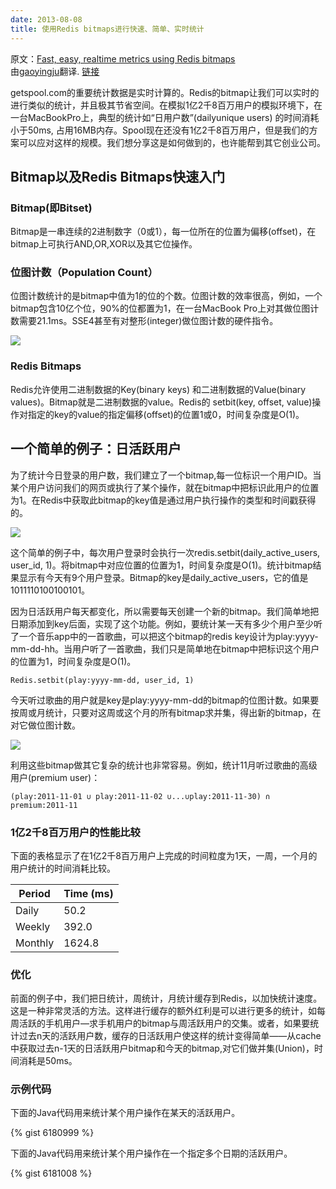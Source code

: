 ```yaml
---
date: 2013-08-08
title: 使用Redis bitmaps进行快速、简单、实时统计
---
```


原文：[Fast, easy, realtime metrics using Redis bitmaps](http://blog.getspool.com/2011/11/29/fast-easy-realtime-metrics-using-redis-bitmaps/)  
由[gaoyingju](http://my.csdn.net/gaoyingju)翻译.   [链接](http://blog.csdn.net/gaoyingju/article/details/9671283)

getspool.com的重要统计数据是实时计算的。Redis的bitmap让我们可以实时的进行类似的统计，并且极其节省空间。在模拟1亿2千8百万用户的模拟环境下，在一台MacBookPro上，典型的统计如“日用户数”(dailyunique users) 的时间消耗小于50ms, 占用16MB内存。Spool现在还没有1亿2千8百万用户，但是我们的方案可以应对这样的规模。我们想分享这是如何做到的，也许能帮到其它创业公司。

## Bitmap以及Redis Bitmaps快速入门

### Bitmap(即Bitset)

Bitmap是一串连续的2进制数字（0或1），每一位所在的位置为偏移(offset)，在bitmap上可执行AND,OR,XOR以及其它位操作。

### 位图计数（Population Count）

位图计数统计的是bitmap中值为1的位的个数。位图计数的效率很高，例如，一个bitmap包含10亿个位，90%的位都置为1，在一台MacBook Pro上对其做位图计数需要21.1ms。SSE4甚至有对整形(integer)做位图计数的硬件指令。

![](http://img.blog.csdn.net/20130731182138046?watermark/2/text/aHR0cDovL2Jsb2cuY3Nkbi5uZXQvZ2FveWluZ2p1/font/5a6L5L2T/fontsize/400/fill/I0JBQkFCMA==/dissolve/70/gravity/SouthEast)

### Redis Bitmaps

Redis允许使用二进制数据的Key(binary keys) 和二进制数据的Value(binary values)。Bitmap就是二进制数据的value。Redis的 setbit(key, offset, value)操作对指定的key的value的指定偏移(offset)的位置1或0，时间复杂度是O(1)。

## 一个简单的例子：日活跃用户

为了统计今日登录的用户数，我们建立了一个bitmap,每一位标识一个用户ID。当某个用户访问我们的网页或执行了某个操作，就在bitmap中把标识此用户的位置为1。在Redis中获取此bitmap的key值是通过用户执行操作的类型和时间戳获得的。

![](http://img.blog.csdn.net/20130731182321171?watermark/2/text/aHR0cDovL2Jsb2cuY3Nkbi5uZXQvZ2FveWluZ2p1/font/5a6L5L2T/fontsize/400/fill/I0JBQkFCMA==/dissolve/70/gravity/SouthEast)

这个简单的例子中，每次用户登录时会执行一次redis.setbit(daily_active_users, user_id, 1)。将bitmap中对应位置的位置为1，时间复杂度是O(1)。统计bitmap结果显示有今天有9个用户登录。Bitmap的key是daily_active_users，它的值是1011110100100101。

因为日活跃用户每天都变化，所以需要每天创建一个新的bitmap。我们简单地把日期添加到key后面，实现了这个功能。例如，要统计某一天有多少个用户至少听了一个音乐app中的一首歌曲，可以把这个bitmap的redis key设计为play:yyyy-mm-dd-hh。当用户听了一首歌曲，我们只是简单地在bitmap中把标识这个用户的位置为1，时间复杂度是O(1)。

    Redis.setbit(play:yyyy-mm-dd, user_id, 1)

今天听过歌曲的用户就是key是play:yyyy-mm-dd的bitmap的位图计数。如果要按周或月统计，只要对这周或这个月的所有bitmap求并集，得出新的bitmap，在对它做位图计数。

![](http://img.blog.csdn.net/20130731182438265?watermark/2/text/aHR0cDovL2Jsb2cuY3Nkbi5uZXQvZ2FveWluZ2p1/font/5a6L5L2T/fontsize/400/fill/I0JBQkFCMA==/dissolve/70/gravity/SouthEast)

利用这些bitmap做其它复杂的统计也非常容易。例如，统计11月听过歌曲的高级用户(premium user)：

    (play:2011-11-01 ∪ play:2011-11-02 ∪...∪play:2011-11-30) ∩ premium:2011-11

### 1亿2千8百万用户的性能比较

下面的表格显示了在1亿2千8百万用户上完成的时间粒度为1天，一周，一个月的用户统计的时间消耗比较。
<table>
<thead>
<tr>
<th>Period</th>
<th>Time (ms)</th>
</tr>
</thead>
<tbody>
<tr>
<td>Daily</td>
<td>50.2</td>
</tr>
<tr>
<td>Weekly</td>
<td>392.0</td>
</tr>
<tr>
<td>Monthly</td>
<td>1624.8</td>
</tr>
</tbody>
</table>

### 优化

前面的例子中，我们把日统计，周统计，月统计缓存到Redis，以加快统计速度。  
这是一种非常灵活的方法。这样进行缓存的额外红利是可以进行更多的统计，如每周活跃的手机用户—求手机用户的bitmap与周活跃用户的交集。或者，如果要统计过去n天的活跃用户数，缓存的日活跃用户使这样的统计变得简单——从cache中获取过去n-1天的日活跃用户bitmap和今天的bitmap,对它们做并集(Union)，时间消耗是50ms。

### 示例代码

下面的Java代码用来统计某个用户操作在某天的活跃用户。

{% gist 6180999 %}

下面的Java代码用来统计某个用户操作在一个指定多个日期的活跃用户。

{% gist 6181008 %}


